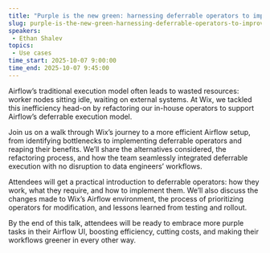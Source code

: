 ```yaml
---
title: "Purple is the new green: harnessing deferrable operators to improve performance & reduce costs"
slug: purple-is-the-new-green-harnessing-deferrable-operators-to-improve-performance-reduce-costs
speakers:
 - Ethan Shalev
topics:
 - Use cases
time_start: 2025-10-07 9:00:00
time_end: 2025-10-07 9:45:00
---
```


Airflow’s traditional execution model often leads to wasted resources: worker nodes sitting idle, waiting on external systems. At Wix, we tackled this inefficiency head-on by refactoring our in-house operators to support Airflow’s deferrable execution model.

Join us on a walk through Wix’s journey to a more efficient Airflow setup, from identifying bottlenecks to implementing deferrable operators and reaping their benefits. We’ll share the alternatives considered, the refactoring process, and how the team seamlessly integrated deferrable execution with no disruption to data engineers’ workflows.

Attendees will get a practical introduction to deferrable operators: how they work, what they require, and how to implement them. We’ll also discuss the changes made to Wix’s Airflow environment, the process of prioritizing operators for modification, and lessons learned from testing and rollout.

By the end of this talk, attendees will be ready to embrace more purple tasks in their Airflow UI, boosting efficiency, cutting costs, and making their workflows greener in every other way.
